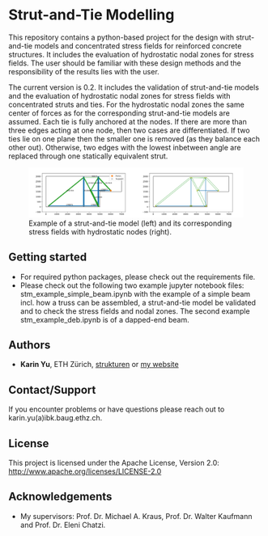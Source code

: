 # Strut-and-Tie Modelling
This repository contains a python-based project for the design with strut-and-tie models and concentrated stress fields for reinforced concrete structures. It includes the evaluation of hydrostatic nodal zones for stress fields. The user should be familiar with these design methods and the responsibility of the results lies with the user.

The current version is 0.2. It includes the validation of strut-and-tie models and the evaluation of hydrostatic nodal zones for stress fields with concentrated struts and ties. For the hydrostatic nodal zones the same center of forces as for the corresponding strut-and-tie models are assumed. Each tie is fully anchored at the nodes. If there are more than three edges acting at one node, then two cases are differentiated. If two ties lie on one plane then the smaller one is removed (as they balance each other out). Otherwise, two edges with the lowest inbetween angle are replaced through one statically equivalent strut.

<figure>
<img src="images/DEB.png" alt="DEB_STM" width="50%"><img src="images/DEB_SF.png" alt="DEB_SF" width="50%">
<figcaption>Example of a strut-and-tie model (left) and its corresponding stress fields with hydrostatic nodes (right).</figcaption>
</figure>

## Getting started
* For required python packages, please check out the requirements file.
* Please check out the following two example jupyter notebook files: stm_example_simple_beam.ipynb with the example of a simple beam incl. how a truss can be assembled, a strut-and-tie model be validated and to check the stress fields and nodal zones. The second example stm_example_deb.ipynb is of a dapped-end beam.

## Authors
* **Karin Yu**, ETH Zürich, [strukturen](https://github.com/strukturen) or [my website](https://www.karinyu.com)

## Contact/Support
If you encounter problems or have questions please reach out to karin.yu(a)ibk.baug.ethz.ch.

## License
This project is licensed under the Apache License, Version 2.0: http://www.apache.org/licenses/LICENSE-2.0

## Acknowledgements
* My supervisors: Prof. Dr. Michael A. Kraus, Prof. Dr. Walter Kaufmann and Prof. Dr. Eleni Chatzi.